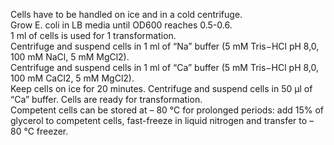 Cells have to be handled on ice and in a cold centrifuge.
<br />Grow E. coli in LB media until OD600 reaches 0.5-0.6.
<br />1 ml of cells is used for 1 transformation. 
<br />Centrifuge and suspend cells in 1 ml of “Na” buffer (5 mM Tris−HCl pH 8,0, 100 mM NaCl, 5 mM MgCl2).
<br />Centrifuge and suspend cells in 1 ml of “Ca” buffer (5 mM Tris−HCl pH 8,0, 100 mM CaCl2, 5 mM MgCl2).
<br />Keep cells on ice for 20 minutes. Centrifuge and suspend cells in 50 µl of “Ca” buffer. Cells are ready for transformation. 
<br />Competent cells can be stored at – 80 °C for prolonged periods:
add 15% of glycerol to competent cells, fast-freeze in liquid nitrogen and transfer to – 80 °C freezer.